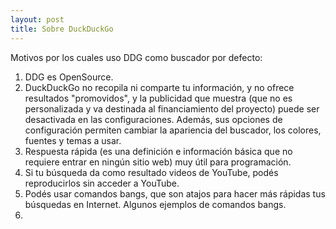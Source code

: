 ```yaml
---
layout: post
title: Sobre DuckDuckGo
---
```


Motivos por los cuales uso DDG como buscador por defecto:

1. DDG es OpenSource.
2. DuckDuckGo no recopila ni comparte tu información, y no ofrece resultados "promovidos", y la publicidad que muestra (que no es personalizada y va destinada al financiamiento del proyecto) puede ser desactivada en las configuraciones. Además, sus opciones de configuración permiten cambiar la apariencia del buscador, los colores, fuentes y temas a usar.
3. Respuesta rápida (es una definición e información básica que no requiere entrar en ningún sitio web) muy útil para programación.
4. Si tu búsqueda da como resultado videos de YouTube, podés reproducirlos sin acceder a YouTube. 
5. Podés usar comandos bangs, que son atajos para hacer más rápidas tus búsquedas en Internet. 
Algunos ejemplos de comandos bangs. 
6. 
